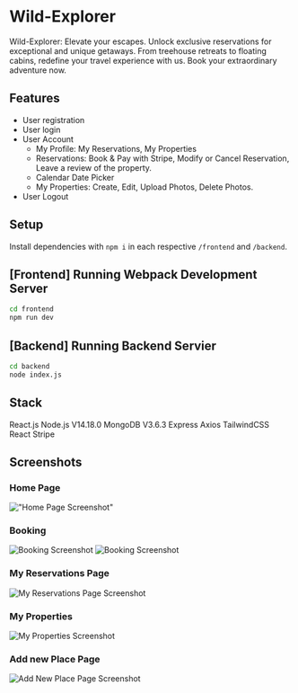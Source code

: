 # Wild-Explorer


Wild-Explorer: Elevate your escapes. Unlock exclusive reservations for exceptional and unique getaways. From treehouse retreats to floating cabins, redefine your travel experience with us. Book your extraordinary adventure now.

## Features

* User registration
* User login
* User Account 
    - My Profile: My Reservations, My Properties 
    - Reservations: Book & Pay with Stripe, Modify or Cancel Reservation, Leave a review of the property.
    - Calendar Date Picker
    - My Properties: Create, Edit, Upload Photos, Delete Photos.
* User Logout


## Setup

Install dependencies with `npm i` in each respective `/frontend` and `/backend`.

## [Frontend] Running Webpack Development Server

```sh
cd frontend
npm run dev
```

## [Backend] Running Backend Servier

```sh
cd backend
node index.js
```

 ## Stack

React.js
Node.js V14.18.0
MongoDB V3.6.3
Express
Axios
TailwindCSS
React Stripe



## Screenshots

### Home Page
!["Home Page Screenshot"](https://github.com/anastasiarez/Wild-Explorer/blob/main/1.png)

### Booking
![Booking Screenshot](https://github.com/anastasiarez/Wild-Explorer/blob/main/2.png)
![Booking Screenshot](https://github.com/anastasiarez/Wild-Explorer/blob/main/3.png)

### My Reservations Page
![My Reservations Page Screenshot](https://github.com/anastasiarez/Wild-Explorer/blob/main/4.png)

### My Properties
![My Properties Screenshot](https://github.com/anastasiarez/Wild-Explorer/blob/main/5.png)

### Add new Place Page
![Add New Place Page Screenshot](https://github.com/anastasiarez/Wild-Explorer/blob/main/6.png)




